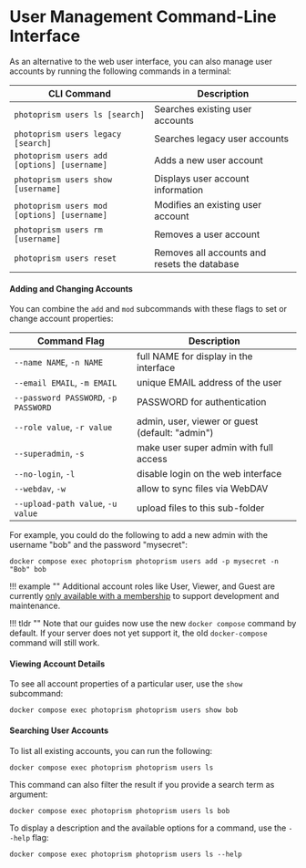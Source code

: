 # User Management Command-Line Interface

As an alternative to the web user interface, you can also manage user accounts by running the following commands in a terminal:

| CLI Command                                 | Description                                  |
|---------------------------------------------|----------------------------------------------|
| `photoprism users ls [search]`              | Searches existing user accounts              |
| `photoprism users legacy [search]`          | Searches legacy user accounts                |
| `photoprism users add [options] [username]` | Adds a new user account                      |
| `photoprism users show [username]`          | Displays user account information            |
| `photoprism users mod [options] [username]` | Modifies an existing user account            |
| `photoprism users rm [username]`            | Removes a user account                       |
| `photoprism users reset`                    | Removes all accounts and resets the database |

#### Adding and Changing Accounts

You can combine the `add` and `mod` subcommands with these flags to set or change account properties:

| Command Flag                         | Description                                     |
|--------------------------------------|-------------------------------------------------|
| `--name NAME`, `-n NAME`             | full NAME for display in the interface          |
| `--email EMAIL`, `-m EMAIL`          | unique EMAIL address of the user                |
| `--password PASSWORD`, `-p PASSWORD` | PASSWORD for authentication                     |
| `--role value`, `-r value`           | admin, user, viewer or guest (default: "admin") |
| `--superadmin`, `-s`                 | make user super admin with full access          |
| `--no-login`, `-l`                   | disable login on the web interface              |
| `--webdav`, `-w`                     | allow to sync files via WebDAV                  |
| `--upload-path value`, `-u value`    | upload files to this sub-folder                 |

For example, you could do the following to add a new admin with the username "bob" and the password "mysecret":

```
docker compose exec photoprism photoprism users add -p mysecret -n "Bob" bob
```

!!! example ""
    Additional account roles like User, Viewer, and Guest are currently [only available with a membership](https://www.photoprism.app/editions#compare) to support development and maintenance.

!!! tldr ""
    Note that our guides now use the new `docker compose` command by default. If your server does not yet support it, the old `docker-compose` command will still work.

#### Viewing Account Details

To see all account properties of a particular user, use the `show` subcommand:

```
docker compose exec photoprism photoprism users show bob
```

#### Searching User Accounts

To list all existing accounts, you can run the following:

```
docker compose exec photoprism photoprism users ls
```

This command can also filter the result if you provide a search term as argument:

```
docker compose exec photoprism photoprism users ls bob
```

To display a description and the available options for a command, use the `--help` flag:

```
docker compose exec photoprism photoprism users ls --help
```
